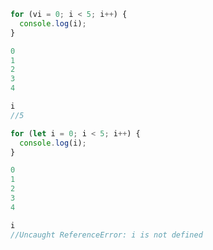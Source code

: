 
```javascript
for (vi = 0; i < 5; i++) {
  console.log(i);
}

0
1
2
3
4

i
//5
```

```javascript
for (let i = 0; i < 5; i++) {
  console.log(i);
}

0
1
2
3
4

i
//Uncaught ReferenceError: i is not defined
```
<!--stackedit_data:
eyJoaXN0b3J5IjpbMTk1NTQwMDYyOV19
-->